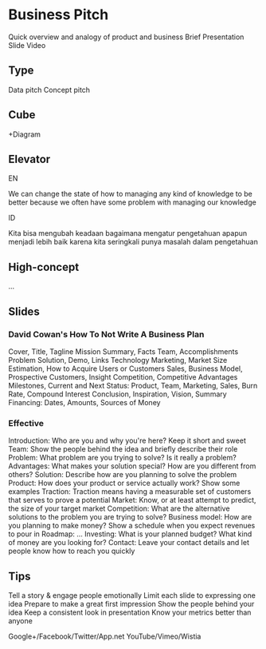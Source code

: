 Business Pitch
==============

Quick overview and analogy of product and business
Brief Presentation
  Slide
  Video

Type
----

Data pitch
Concept pitch

Cube
----

+Diagram

Elevator
--------

EN

We can change the state of how to managing any kind of knowledge to be better
because
we often have some problem with managing our knowledge

ID

Kita bisa mengubah keadaan bagaimana mengatur pengetahuan apapun menjadi lebih baik
karena
kita seringkali punya masalah dalam pengetahuan

High-concept
------------

...

Slides
------

### David Cowan's How To Not Write A Business Plan

Cover, Title, Tagline
Mission
Summary, Facts
Team, Accomplishments
Problem
Solution, Demo, Links
Technology
Marketing, Market Size Estimation, How to Acquire Users or Customers
Sales, Business Model, Prospective Customers, Insight
Competition, Competitive Advantages
Milestones, Current and Next Status: Product, Team, Marketing, Sales, Burn Rate, Compound Interest
Conclusion, Inspiration, Vision, Summary
Financing: Dates, Amounts, Sources of Money

### Effective

Introduction: Who are you and why you're here? Keep it short and sweet
Team: Show the people behind the idea and briefly describe their role
Problem: What problem are you trying to solve? Is it really a problem?
Advantages: What makes your solution special? How are you different from others?
Solution: Describe how are you planning to solve the problem
Product: How does your product or service actually work? Show some examples
Traction: Traction means having a measurable set of customers that serves to prove a potential
Market: Know, or at least attempt to predict, the size of your target market
Competition: What are the alternative solutions to the problem you are trying to solve?
Business model: How are you planning to make money? Show a schedule when you expect revenues to pour in
Roadmap: ...
Investing: What is your planned budget? What kind of money are you looking for?
Contact: Leave your contact details and let people know how to reach you quickly

Tips
----

Tell a story & engage people emotionally
Limit each slide to expressing one idea
Prepare to make a great first impression
Show the people behind your idea
Keep a consistent look in presentation
Know your metrics better than anyone

Google+/Facebook/Twitter/App.net
YouTube/Vimeo/Wistia

